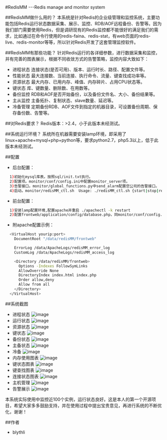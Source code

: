 #RedisMM ---Redis manage and monitor system

##RedisMM做什么用的？
  本系统是针对Redis的企业级管理和监控系统，主要功能包括Redis运行状态数据采集、展示、监控、RDB/AOF远程备份、告警等。因为我们部门需要使用Redis，但是调研现有的Redis监控都不能很好的满足我们的需求，比如通过在命令行使用的redis-faina、redis-stat，有web页面的redis-live、redis-monitor等等，所以针对Redis开发了这套管理监控软件。
 
##RedisMM有那些功能？
针对Redis运行的各详细参数，进行数据采集和监控，并有完善的图表展示，根据不同收敛方式的告警策略，监控内容大致如下：
+ 进程状态
连接状态(是否可用)、版本、运行时长、路径、配置文件等。
+ 性能状态
最大连接数、当前连接、执行命令、流量、键查找成功率等。
+ 资源状态
最大内存、已用内存、峰值、内存碎片、占用CPU状态等。
+ 键状态
库、键数量、删除数、在用数等。
+ 备份监控
RDB和AOF是否开始备份，以及备份文件名、大小、备份结果等。
+ 主从监控
主备拓扑、复制状态、slave数量、延迟等。
+ 冷备管理
定期备份RDB、AOF文件到指定的机器目录，可设置备份周期、保存备份数、告警等。

##对Redis要求？
Redis版本：>2.4，小于此版本未经测试。

##系统运行环境？
系统所在机器需要安装lamp环境，即采用了linux+apache+mysql+php+python等，要求python2.7，php5.3以上，低于此版本未经测试。


##配置
+ 后台配置：
```bash
  1)初始化mysql库表。按照sql/init.txt执行。
  2)配置项。monitor/conf/config.ini中配置monitor_server项。
  3)告警接口。monitor/global_functions.py中send_alarm配置您公司的告警接口。
  4)启动。monitor/redisMM_ctl.sh  Usage: ./redisMM_ctl.sh {start|stop|restart|status}
```
+ 前台配置：
```bash
  1)安装lamp配置环境,配置apache并重启 ./apachectl -k restart
  2)配置frontweb/application/config/database.php，同monitor/conf/config.ini中的配置。
```
+ 附apache配置示例：
```bash
  <VirtualHost yourip:port>
    DocumentRoot "/data/redisMM/frontweb"

    ErrorLog /data/ApacheLogs/redisMM_error_log
    CustomLog /data/ApacheLogs/redisMM_access_log

    <Directory /data/redisMM/frontweb>
      Options -Indexes FollowSymLinks
      AllowOverride None
      DirectoryIndex index.html index.php
      Order allow,deny
      Allow from all
    </Directory>
  </VirtualHost>
```

##系统截图
* 进程状态
![image](doc/images/process_status.png)
* 运行状态
![image](doc/images/run_status.png)
* 资源状态
![image](doc/images/resource_monitor.png)
* 键状态
![image](doc/images/key_status.png)
* 备份状态
![image](doc/images/backup_status.png)
* 主备状态
![image](doc/images/master_slave_status.png)
* 冷备
![image](doc/images/coldback.png)
* 内存使用图表
![image](doc/images/mem_use_pic.png)
* 键状态图表
![image](doc/images/key_status_pic.png)
* 键查找图表
![image](doc/images/key_search_pic.png)
* 连接状态图表
![image](doc/images/connections_pic.png)
* 主机管理
![image](doc/images/host_manage.png)
* 告警展示
![image](doc/images/alarm.png)

本系统实际使用中监控近100个实例，运行状态良好。这是本人的第一个开源项目，希望大家多多鼓励支持，并在使用过程中提出宝贵意见，再进行系统的不断优化，谢谢！

##作者
* blythli


